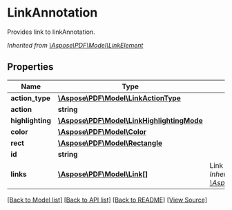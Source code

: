 ﻿# LinkAnnotation
Provides link to linkAnnotation.

*Inherited from [\Aspose\PDF\Model\LinkElement](LinkElement.md)*
## Properties
Name | Type | Description | Notes
------------ | ------------- | ------------- | -------------
**action_type** | [**\Aspose\PDF\Model\LinkActionType**](LinkActionType.md) |  | 
**action** | **string** |  | 
**highlighting** | [**\Aspose\PDF\Model\LinkHighlightingMode**](LinkHighlightingMode.md) |  | 
**color** | [**\Aspose\PDF\Model\Color**](Color.md) |  | [optional]
**rect** | [**\Aspose\PDF\Model\Rectangle**](Rectangle.md) |  | 
**id** | **string** |  | [optional]
**links** | [**\Aspose\PDF\Model\Link[]**](Link.md) | Link to the document.<br />*Inherited from [\Aspose\PDF\Model\LinkElement](LinkElement.md)* | [optional]

[[Back to Model list]](../README.md#documentation-for-models) [[Back to API list]](../README.md#documentation-for-api-endpoints) [[Back to README]](../README.md) [[View Source]](../src/Aspose/PDF/Model/LinkAnnotation.php)

